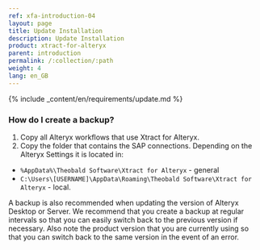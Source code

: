 ```yaml
---
ref: xfa-introduction-04
layout: page
title: Update Installation
description: Update Installation
product: xtract-for-alteryx
parent: introduction
permalink: /:collection/:path
weight: 4
lang: en_GB
---
```



{% include _content/en/requirements/update.md %}

### How do I create a backup?
1. Copy all Alteryx workflows that use Xtract for Alteryx.
2. Copy the folder that contains the SAP connections. Depending on the Alteryx Settings it is located in:<br>
- `%AppData%\Theobald Software\Xtract for Alteryx` - general<br>
- `C:\Users\[USERNAME]\AppData\Roaming\Theobald Software\Xtract for Alteryx` - local.

A backup is also recommended when updating the version of Alteryx Desktop or Server. 
We recommend that you create a backup at regular intervals so that you can easily switch back to the previous version if necessary.
Also note the product version that you are currently using so that you can switch back to the same version in the event of an error.